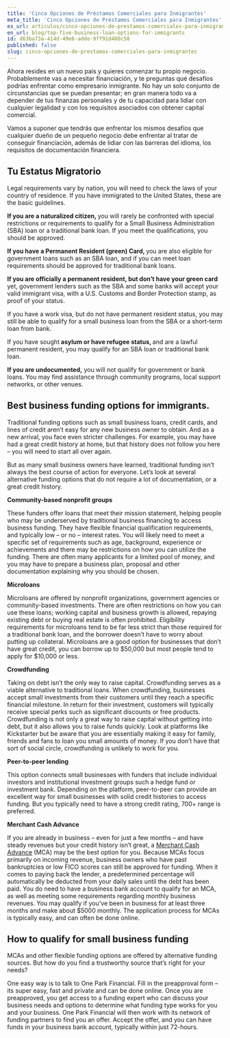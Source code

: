 ```yaml
---
title: 'Cinco Opciones de Préstamos Comerciales para Inmigrantes'
meta_title: 'Cinco Opciones de Préstamos Comerciales para Inmigrantes'
es_url: articulos/cinco-opciones-de-prestamos-comerciales-para-inmigrantes
en_url: blog/top-five-business-loan-options-for-immigrants
id: d63ba73a-414d-49e8-adde-9ff91d460c58
published: false
slug: cinco-opciones-de-prestamos-comerciales-para-inmigrantes
---
```

<p>Ahora resides en un nuevo país y quieres comenzar tu propio negocio. Probablemente vas a necesitar financiación, y te preguntas qué desafíos podrías enfrentar como empresario inmigrante. No hay un solo conjunto de circunstancias que se puedan presentar; en gran manera todo va a depender de tus finanzas personales y de tu capacidad para lidiar con cualquier legalidad y con los requisitos asociados con obtener capital comercial.</p> 

<p>Vamos a suponer que tendrás que enfrentar los mismos desafíos que cualquier dueño de un pequeño negocio debe enfrentar al tratar de conseguir financiación, además de lidiar con las barreras del idioma, los requisitos de documentación financiera.</p>

<H2>Tu Estatus Migratorio</H2>

<p>Legal requirements vary by nation, you will need to check the laws of your country of residence. If you have immigrated to the United States, these are the basic guidelines.</p>
<p><strong>If you are a naturalized citizen, </strong>you will rarely be confronted with special restrictions or requirements to qualify for a Small Business Administration (SBA) loan or a traditional bank loan. If you meet the qualifications, you should be approved.</p>
<p><strong>If you have a Permanent Resident (green) Card, </strong>you are also eligible for government loans such as an SBA loan, and if you can meet loan requirements should be approved for traditional bank loans.</p>
<p><strong>If you are officially a permanent resident, but don&rsquo;t have your green card</strong> yet, government lenders such as the SBA and some banks will accept your valid immigrant visa, with a U.S. Customs and Border Protection stamp, as proof of your status.</p>
<p>If you have a work visa, but do not have permanent resident status, you may still be able to qualify for a small business loan from the SBA or a short-term loan from bank.</p>
<p>If you have sought<strong> asylum or have refugee status, </strong>and are a lawful permanent resident, you may qualify for an SBA loan or traditional bank loan.</p>
<p><strong>If you are undocumented,</strong> you will not qualify for government or bank loans. You may find assistance through community programs, local support networks, or other venues.</p>
<H2>Best business funding options for immigrants.</H2>
<p>Traditional funding options such as small business loans, credit cards, and lines of credit aren&rsquo;t easy for any new business owner to obtain. And as a new arrival, you face even stricter challenges. For example, you may have had a great credit history at home, but that history does not follow you here &ndash; you will need to start all over again.</p>
<p>But as many small business owners have learned, traditional funding isn&rsquo;t always the best course of action for everyone. Let&rsquo;s look at several alternative funding options that do not require a lot of documentation, or a great credit history.</p>
<p><strong>Community-based nonprofit groups </strong></p>
<p>These funders offer loans that meet their mission statement, helping people who may be underserved by traditional business financing to access business funding. They have flexible financial qualification requirements, and typically low &ndash; or no &ndash; interest rates. You will likely need to meet a specific set of requirements such as age, background, experience or achievements and there may be restrictions on how you can utilize the funding. There are often many applicants for a limited pool of money, and you may have to prepare a business plan, proposal and other documentation explaining why you should be chosen.</p>
<p><strong>Microloans</strong></p>
<p>Microloans are offered by nonprofit organizations, government agencies or community-based investments. There are often restrictions on how you can use these loans; working capital and business growth is allowed, repaying existing debt or buying real estate is often prohibited. Eligibility requirements for microloans tend to be far less strict than those required for a traditional bank loan, and the borrower doesn&rsquo;t have to worry about putting up collateral. Microloans are a good option for businesses that don&rsquo;t have great credit, you can borrow up to $50,000 but most people tend to apply for $10,000 or less.</p>
<p><strong>Crowdfunding</strong></p>
<p>Taking on debt isn&rsquo;t the only way to raise capital. Crowdfunding serves as a viable alternative to traditional loans. When crowdfunding, businesses accept small investments from their customers until they reach a specific financial milestone. In return for their investment, customers will typically receive special perks such as significant discounts or free products. Crowdfunding is not only a great way to raise capital without getting into debt, but it also allows you to raise funds quickly. Look at platforms like Kickstarter but be aware that you are essentially making it easy for family, friends and fans to loan you small amounts of money. If you don&rsquo;t have that sort of social circle, crowdfunding is unlikely to work for you.</p>
<p><strong>Peer-to-peer lending</strong></p>
<p>This option connects small businesses with funders that include individual investors and institutional investment groups such a hedge fund or investment bank. Depending on the platform, peer-to-peer can provide an excellent way for small businesses with solid credit histories to access funding. But you typically need to have a strong credit rating, 700+ range is preferred.</p>
<p><strong>Merchant Cash Advance</strong></p>
<p>If you are already in business &ndash; even for just a few months &ndash; and have steady revenues but your credit history isn&rsquo;t great, a <a href="https://www.oneparkfinancial.com/blog/do-merchant-cash-advances-mca-provide-fast-business-cash">Merchant Cash Advance</a> (MCA) may be the best option for you. Because MCAs focus primarily on incoming revenue, business owners who have past bankruptcies or low FICO scores can still be approved for funding. When it comes to paying back the lender, a predetermined percentage will automatically be deducted from your daily sales until the debt has been paid. You do need to have a business bank account to qualify for an MCA, as well as meeting some requirements regarding monthly business revenues. You may qualify if you&rsquo;ve been in business for at least three months and make about $5000 monthly. The application process for MCAs is typically easy, and can often be done online.</p>
<H2>How to qualify for small business funding</H2>
<p>MCAs and other flexible funding options are offered by alternative funding sources. But how do you find a trustworthy source that&rsquo;s right for your needs?</p>
<p>One easy way is to talk to One Park Financial. Fill in the preapproval form &ndash; its super easy, fast and private and can be done online. Once you are preapproved, you get access to a funding expert who can discuss your business needs and options to determine what funding type works for you and your business. One Park Financial will then work with its network of funding partners to find you an offer. Accept the offer, and you can have funds in your business bank account, typically within just 72-hours.</p>